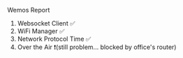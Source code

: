 Wemos Report

1. Websocket Client ✅
2. WiFi Manager ✅
3. Network Protocol Time ✅
4. Over the Air ❗(still problem... blocked by office's router)
